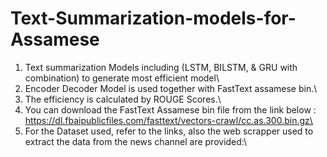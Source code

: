 # Text-Summarization-models-for-Assamese
1. Text summarization Models including (LSTM, BILSTM, &amp; GRU with combination) to generate most efficient model\
2. Encoder Decoder Model is used together with FastText assamese bin.\
3. The efficiency is calculated by ROUGE Scores.\
4. You can download the FastText Assamese bin file from the link below :\
    https://dl.fbaipublicfiles.com/fasttext/vectors-crawl/cc.as.300.bin.gz\
5. For the Dataset used, refer to the links, also the web scrapper used to extract the data from the news channel are provided:\
